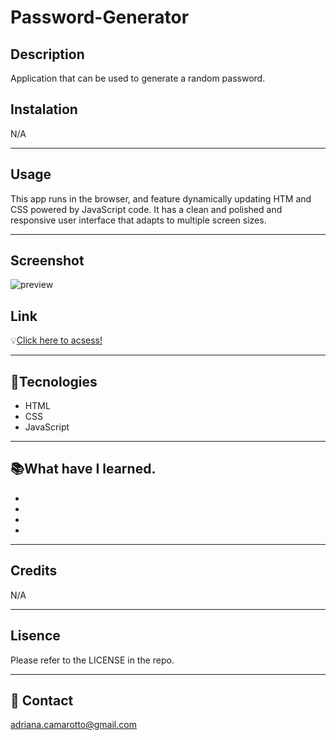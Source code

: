 # Password-Generator

## Description

Application that can be used to generate a random password. 
## Instalation

N/A

---

## Usage

This app runs in the browser, and feature dynamically updating HTM and CSS powered by JavaScript code. It has a clean and polished and responsive user interface that adapts to multiple screen sizes.

---

## Screenshot

![preview](./images/xxxxxxxxxxxxxxxxxxxxxxxxx.png)
## Link

💡[Click here to acsess!]( https://adriana-camarotto.github.io/Password-Generator/)

---

## 🚀Tecnologies

- HTML
- CSS
- JavaScript

---

## 📚What have I learned.

-
-
-
-

---

## Credits

N/A

---

## Lisence

Please refer to the LICENSE in the repo.

---

## 📧 Contact

adriana.camarotto@gmail.com







